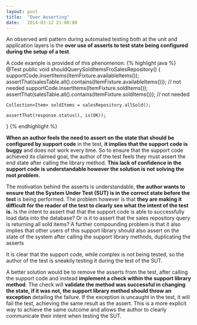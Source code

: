 ```yaml
---
layout: post
title:  "Over Asserting"
date:   2014-03-12 21:00:00
---
```


An observed anti pattern during automated testing both at the unit and application layers is the **over use of asserts to test state being configured during the setup of a test**.

<!--more-->

A code example is provided of this phenomenon:
{% highlight java %}
@Test
public void shouldQuerySoldItemsFroSalesRepository() {
	supportCode.insertItems(ItemFixture.availableItems());
	assertThat(salesTable.all().contains(ItemFixture.availableItems())); // not needed
	supportCode.insertItems(ItemFixture.soldItems());
	assertThat(salesTable.all().contains(ItemFixture.soldItems())); // not needed

	Collection<Item> soldItems = salesRepository.allSold();

	assertThat(response.status(), is(OK));
}
{% endhighlight %}

**When an author feels the need to assert on the state that should be configured by support code** in the test, **it implies that the support code is buggy** and does not work every time. So to ensure that the support code achieved its claimed goal, the author of the test feels they must assert the end state after calling the library method. **This lack of confidence in the support code is understandable however the solution is not solving the root problem.**

The motivation behind the asserts is understandable, **the author wants to ensure that the System Under Test (SUT) is in the correct state before the test** is being performed. The problem however is that **they are making it difficult for the reader of the test to clearly see what the intent of the test is.** Is the intent to assert that that the support code is able to successfully load data into the database? Or is it to assert that the sales repository query is returning all sold items? A further compounding problem is that it also implies that other users of this support library should also assert on the state of the system after calling the support library methods, duplicating the asserts

It is clear that the support code, while complex is not being tested, so the author of the test is sneakily testing it during the test of the SUT.

A better solution would be to remove the asserts from the test, after calling the support code and instead **implement a check within the support library method**. The check will **validate the method was successful in changing the state, if it was not, the support library method should throw an exception** detailing the failure. If the exception is uncaught in the test, it will fail the test, achieving the same result as the assert. This is a more explicit way to achieve the same outcome and allows the author to clearly communicate their intent when testing the SUT.
